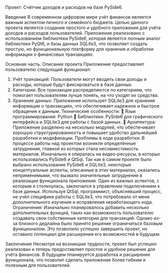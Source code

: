 Проект: Счётчик доходов и расходов на базе PySide6.

Введение
В современном цифровом мире учёт финансов является важным аспектом личного и семейного бюджета. Целью данного проекта является создание простого и удобного приложения для учёта доходов и расходов пользователей. Приложение реализовано с использованием библиотеки PySide6, которая является полным аналог библиотеки PyQt6, и базы данных SQLite3, что позволяет создать простую, но функциональную платформу для хранения и обработки информации о финансовых транзакциях.

Основная часть. Описание проекта
Приложение предоставляет пользователю следующий функционал:
1.	Учёт транзакций: Пользователи могут вводить свои доходы и расходы, которые будут фиксироваться в базе данных.
2.	Категории: Все транзакции распределяются по категориям, что помогает пользователям лучше понять, на что уходят их средства.
3.	Хранение данных: Приложение использует SQLite3 для хранения информации о транзакциях, что обеспечивает надежное и быстрое обращение к данным.
Технические особенности:
	Язык программирования: Python
	Библиотеки: PySide6 для графического интерфейса и SQLite3 для работы с базой данных.
	Архитектура: Приложение разделено на несколько модулей, что обеспечивает хорошую структурированность и повышает удобство дальнейшей разработки и модификации.
Проблемы в ходе разработки:
В процессе работы над проектом возникли определённые затруднения, главной из которых стала несовместимость материалов. Изначально я опиралась на видео-ресурсы, в которых использовались PySide6 и QtSql. Так как в самом проекте было выбрано использование PySide6 и SQLite3, некоторые концептуальные аспекты, описанные в этих материалах, оказались неприменимыми, что вызвало значительные затруднения в реализации функционала приложения.
Один из важных аспектов, с которым я столкнулась, заключался в управлении подключением к базе данных. Используя QtSql, программист, объяснявший процесс, не учёл специфики работы с SQLite3, что потребовало от меня дополнительного изучения и исправления неработающего кода.
Ограничения:
Изначально планировалось добавить несколько дополнительных функций, таких как возможность пользователю создавать свои собственные категории для транзакций. Однако из-за близкого дедлайна было принято решение ограничиться базовым функционалом. Это позволило успешно завершить проект, но оставило потенциал для расширения его возможностей в будущем.

Заключение
Несмотря на возникшие трудности, проект был успешно реализован и теперь предоставляет простое и удобное решение для учёта финансов. В будущем планируется доработка и расширение функционала, что позволит сделать приложение более гибким и полезным для пользователей.
